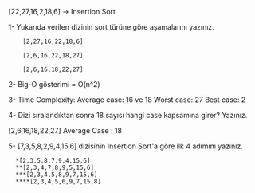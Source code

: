   [22,27,16,2,18,6] -> Insertion Sort 
  
  1- Yukarıda verilen dizinin sort türüne göre aşamalarını yazınız.
  
        [2,27,16,22,18,6]
        
        [2,6,16,22,18,27]
        
        [2,6,16,18,22,27]

 2- Big-O gösterimi = O(n^2)
  
 3-  Time Complexity: Average case:  16 ve  18 
                      Worst case:    27
                      Best case:     2
                      
 4- Dizi sıralandıktan sonra 18 sayısı hangi case kapsamına girer? Yazınız.
 
   [2,6,16,18,22,27]  Average Case : 18  
   
 5- [7,3,5,8,2,9,4,15,6] dizisinin Insertion Sort'a göre ilk 4 adımını yazınız.
 
      *[2,3,5,8,7,9,4,15,6]
      **[2,3,4,7,8,9,5,15,6]
      ***[2,3,4,5,8,9,7,15,6]
      ****[2,3,4,5,6,9,7,15,8]
